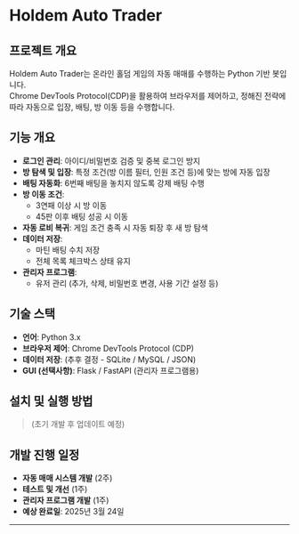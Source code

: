 # Holdem Auto Trader

## 프로젝트 개요
Holdem Auto Trader는 온라인 홀덤 게임의 자동 매매를 수행하는 Python 기반 봇입니다.  
Chrome DevTools Protocol(CDP)을 활용하여 브라우저를 제어하고, 정해진 전략에 따라 자동으로 입장, 배팅, 방 이동 등을 수행합니다.

## 기능 개요
- **로그인 관리**: 아이디/비밀번호 검증 및 중복 로그인 방지
- **방 탐색 및 입장**: 특정 조건(방 이름 필터, 인원 조건 등)에 맞는 방에 자동 입장
- **배팅 자동화**: 6번째 배팅을 놓치지 않도록 강제 배팅 수행
- **방 이동 조건**:
  - 3연패 이상 시 방 이동
  - 45판 이후 배팅 성공 시 이동
- **자동 로비 복귀**: 게임 조건 충족 시 자동 퇴장 후 새 방 탐색
- **데이터 저장**:
  - 마틴 배팅 수치 저장
  - 전체 목록 체크박스 상태 유지
- **관리자 프로그램**:
  - 유저 관리 (추가, 삭제, 비밀번호 변경, 사용 기간 설정 등)

## 기술 스택
- **언어**: Python 3.x
- **브라우저 제어**: Chrome DevTools Protocol (CDP)
- **데이터 저장**: (추후 결정 - SQLite / MySQL / JSON)
- **GUI (선택사항)**: Flask / FastAPI (관리자 프로그램용)

## 설치 및 실행 방법
> (초기 개발 후 업데이트 예정)

## 개발 진행 일정
- **자동 매매 시스템 개발** (2주)
- **테스트 및 개선** (1주)
- **관리자 프로그램 개발** (1주)
- **예상 완료일**: 2025년 3월 24일

---
